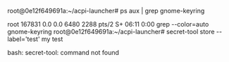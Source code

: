 root@0e12f649691a:~/acpi-launcher# ps aux | grep gnome-keyring

root      167831  0.0  0.0   6480  2288 pts/2    S+   06:11   0:00 grep --color=auto gnome-keyring
root@0e12f649691a:~/acpi-launcher# secret-tool store --label='test' my test

bash: secret-tool: command not found

